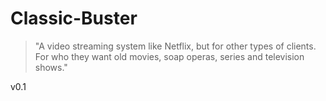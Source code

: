 Classic-Buster
==============

> "A video streaming system like Netflix, but for other types of clients. For who they want old movies, soap operas, series and television shows." 

v0.1




